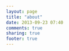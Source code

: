 ```yaml
---
layout: page
title: "about"
date: 2013-09-23 07:40
comments: true
sharing: true
footer: true
---
```

